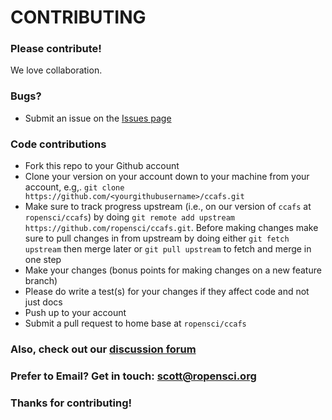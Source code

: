 # CONTRIBUTING #

### Please contribute!

We love collaboration.

### Bugs?

* Submit an issue on the [Issues page](https://github.com/ropensci/ccafs/issues)

### Code contributions

* Fork this repo to your Github account
* Clone your version on your account down to your machine from your account, e.g,. `git clone https://github.com/<yourgithubusername>/ccafs.git`
* Make sure to track progress upstream (i.e., on our version of `ccafs` at `ropensci/ccafs`) by doing `git remote add upstream https://github.com/ropensci/ccafs.git`. Before making changes make sure to pull changes in from upstream by doing either `git fetch upstream` then merge later or `git pull upstream` to fetch and merge in one step
* Make your changes (bonus points for making changes on a new feature branch)
* Please do write a test(s) for your changes if they affect code and not just docs
* Push up to your account
* Submit a pull request to home base at `ropensci/ccafs`

### Also, check out our [discussion forum](https://discuss.ropensci.org)

### Prefer to Email? Get in touch: [scott@ropensci.org](mailto:scott@ropensci.org)

### Thanks for contributing!

